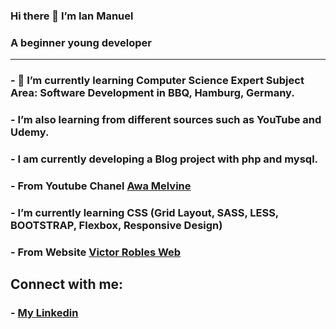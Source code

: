 ### Hi there 👋 I’m Ian Manuel
### A beginner young developer
***
### - 🌱 I’m currently learning Computer Science Expert Subject Area: Software Development in BBQ, Hamburg, Germany.
### - I’m also learning from different sources such as YouTube and Udemy.

###       - I am currently developing a Blog project with php and mysql. 
###       - From Youtube Chanel [Awa Melvine](https://youtu.be/fPYOhQn95fw?si=F2SuYZ2oMKJD29vC)

###       - I’m currently learning CSS (Grid Layout, SASS, LESS, BOOTSTRAP, Flexbox, Responsive Design) 
###       - From Website [Victor Robles Web](https://victorroblesweb.es/academy/)


## Connect with me:
###       - [My Linkedin](http://www.linkedin.com/in/ian-paniagua)


<!--
**IanPaniagua/IanPaniagua** is a ✨ _special_ ✨ repository because its `README.md` (this file) appears on your GitHub profile.

Here are some ideas to get you started:

- 🔭 I’m currently working on ...
- 🌱 I’m currently learning ...
- 👯 I’m looking to collaborate on ...
- 🤔 I’m looking for help with ...
- 💬 Ask me about ...
- 📫 How to reach me: ...
- 😄 Pronouns: ...
- ⚡ Fun fact: ...
-->
